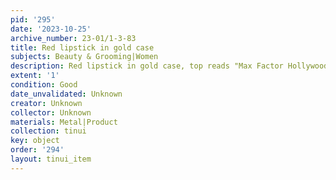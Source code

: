 ```yaml
---
pid: '295'
date: '2023-10-25'
archive_number: 23-01/1-3-83
title: Red lipstick in gold case
subjects: Beauty & Grooming|Women
description: Red lipstick in gold case, top reads "Max Factor Hollywood"
extent: '1'
condition: Good
date_unvalidated: Unknown
creator: Unknown
collector: Unknown
materials: Metal|Product
collection: tinui
key: object
order: '294'
layout: tinui_item
---
```

